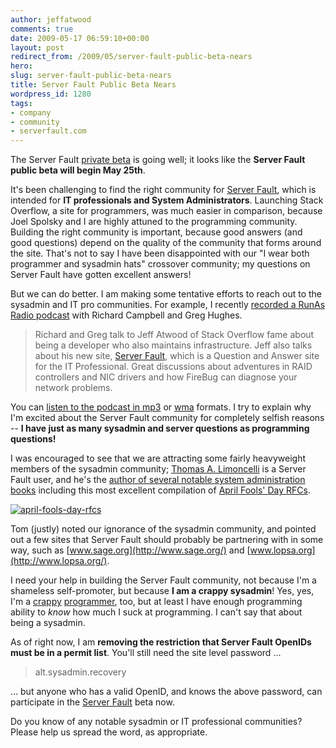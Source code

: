 ```yaml
---
author: jeffatwood
comments: true
date: 2009-05-17 06:59:10+00:00
layout: post
redirect_from: /2009/05/server-fault-public-beta-nears
hero:
slug: server-fault-public-beta-nears
title: Server Fault Public Beta Nears
wordpress_id: 1280
tags:
- company
- community
- serverfault.com
---
```



The Server Fault [private beta](http://blog.stackoverflow.com/2009/04/server-fault-private-beta-begins/) is going well; it looks like the **Server Fault public beta will begin May 25th**.



It's been challenging to find the right community for [Server Fault](http://serverfault.com), which is intended for **IT professionals and System Administrators**. Launching Stack Overflow, a site for programmers, was much easier in comparison, because Joel Spolsky and I are highly attuned to the programming community. Building the right community is important, because good answers (and good questions) depend on the quality of the community that forms around the site. That's not to say I have been disappointed with our "I wear both programmer and sysadmin hats" crossover community; my questions on Server Fault have gotten excellent answers!



But we can do better. I am making some tentative efforts to reach out to the sysadmin and IT pro communities. For example, I recently [recorded a RunAs Radio podcast](http://runasradio.com/default.aspx?showNum=109) with Richard Campbell and Greg Hughes.





<blockquote>
Richard and Greg talk to Jeff Atwood of Stack Overflow fame about being a developer who also maintains infrastructure. Jeff also talks about his new site, <a href="http://serverfault.com">Server Fault</a>, which is a Question and Answer site for the IT Professional. Great discussions about adventures in RAID controllers and NIC drivers and how FireBug can diagnose your network problems.
</blockquote>





You can [listen to the podcast in mp3](http://perseus.franklins.net/runasradio_0109_jeff_atwood.mp3) or [wma](http://perseus.franklins.net/runasradio_0109_jeff_atwood_lo.wma) formats. I try to explain why I'm excited about the Server Fault community for completely selfish reasons -- **I have just as many sysadmin and server questions as programming questions!**



I was encouraged to see that we are attracting some fairly heavyweight members of the sysadmin community; [Thomas A. Limoncelli](http://serverfault.com/users/2019/tomontime) is a Server Fault user, and he's the [author of several notable system administration books](http://everythingsysadmin.com/) including this most excellent compilation of [April Fools' Day RFCs](http://www.amazon.com/o/ASIN/1573980420/codinghorror-20).



[![april-fools-day-rfcs](http://blog.stackoverflow.com/wp-content/uploads/april-fools-day-rfcs.png)](http://www.amazon.com/o/ASIN/1573980420/tomontime-20)



Tom (justly) noted our ignorance of the sysadmin community, and pointed out a few sites that Server Fault should probably be partnering with in some way, such as [www.sage.org](http://www.sage.org/) and [www.lopsa.org](http://www.lopsa.org/).



I need your help in building the Server Fault community, not because I'm a shameless self-promoter, but because **I am a crappy sysadmin**! Yes, yes, I'm a [crappy](http://www.codinghorror.com/blog/archives/000099.html) [programmer](http://www.codinghorror.com/blog/archives/000530.html), too, but at least I have enough programming ability to _know_ how much I suck at programming. I can't say that about being a sysadmin.



As of right now, I am **removing the restriction that Server Fault OpenIDs must be in a permit list**. You'll still need the site level password ...





<blockquote>
alt.sysadmin.recovery
</blockquote>





... but anyone who has a valid OpenID, and knows the above password, can participate in the [Server Fault](http://serverfault.com) beta now.



Do you know of any notable sysadmin or IT professional communities? Please help us spread the word, as appropriate.

